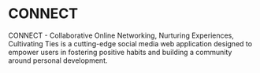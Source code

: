 # CONNECT
CONNECT - Collaborative Online Networking, Nurturing Experiences, Cultivating Ties is a cutting-edge social media web application designed to empower users in fostering positive habits and building a community around personal development.
